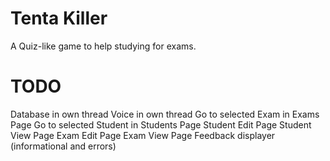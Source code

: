 ﻿# Tenta Killer
A Quiz-like game to help studying for exams.

# TODO
Database in own thread
Voice in own thread
Go to selected Exam in Exams Page
Go to selected Student in Students Page
Student Edit Page
Student View Page
Exam Edit Page
Exam View Page
Feedback displayer (informational and errors)